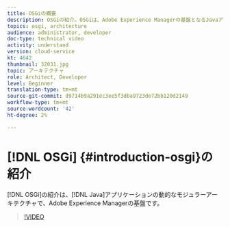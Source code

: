 ```yaml
---
title: OSGiの概要
description: OSGiの紹介。OSGiは、Adobe Experience Managerの基盤となるJavaアプリケーション用の動的なモジュラーアーキテクチャです。
topics: osgi, architecture
audience: administrator, developer
doc-type: technical video
activity: understand
version: cloud-service
kt: 4642
thumbnail: 32031.jpg
topic: アーキテクチャ
role: Architect, Developer
level: Beginner
translation-type: tm+mt
source-git-commit: d9714b9a291ec3ee5f3dba9723de72bb120d2149
workflow-type: tm+mt
source-wordcount: '42'
ht-degree: 2%

---
```



# [!DNL OSGi] {#introduction-osgi}の紹介

[!DNL OSGi]の紹介は、[!DNL Java]アプリケーションの動的なモジュラーアーキテクチャで、Adobe Experience Managerの基盤です。

>[!VIDEO](https://video.tv.adobe.com/v/32031/?quality=12&learn=on)
